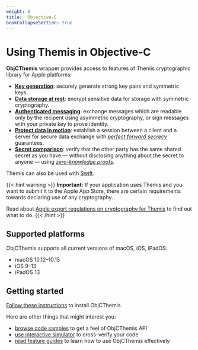 ```yaml
---
weight: 8
title:  Objective-C
bookCollapseSection: true
---
```


# Using Themis in Objective-C

**ObjCThemis** wrapper provides access to features of Themis cryptographic library for Apple platforms:

- **[Key generation](features#key-generation)**:
  securely generate strong key pairs and symmetric keys.
- **[Data storage at rest](features#secure-cell)**:
  encrypt sensitive data for storage with symmetric cryptography.
- **[Authenticated messaging](features#secure-message)**:
  exchange messages which are readable only by the recipent using asymmetric cryptography,
  or sign messages with your private key to prove identity.
- **[Protect data in motion](features#secure-session)**:
  establish a session between a client and a server for secure data exchange
  with _[perfect forward secrecy](https://en.wikipedia.org/wiki/Forward_secrecy)_ guarantees.
- **[Secret comparison](features#secure-comparator)**:
  verify that the other party has the same shared secret as you have —
  without disclosing anything about the secret to anyone —
  using _[zero-knowledge proofs](https://en.wikipedia.org/wiki/Zero-knowledge_proof)_.

Themis can also be used with [Swift](../swift).

{{< hint warning >}}
**Important:**
If your application uses Themis and you want to submit it to the Apple App Store,
there are certain requirements towards declaring use of any cryptography.

Read about [Apple export regulations on cryptography for Themis](/docs/themis/regulations/apple-crypto-regulations/) to find out what to do.
{{< /hint >}}

## Supported platforms

ObjCThemis supports all current versions of macOS, iOS, iPadOS:

- macOS 10.12–10.15
- iOS 9–13
- iPadOS 13

## Getting started

[Follow these instructions](installation) to install ObjCThemis.

Here are other things that might interest you:

<!-- API docs when they are ready -->
- [browse code samples](examples) to get a feel of ObjCThemis API
- [use interactive simulator](/docs/themis/debugging/themis-server/) to cross-verify your code
- [read feature guides](features) to learn how to use ObjCThemis effectively
